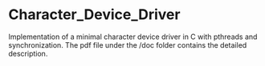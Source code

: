 Character_Device_Driver
=======================

Implementation of a minimal character device driver in C with pthreads and synchronization. The pdf file under the /doc folder contains the detailed description.
